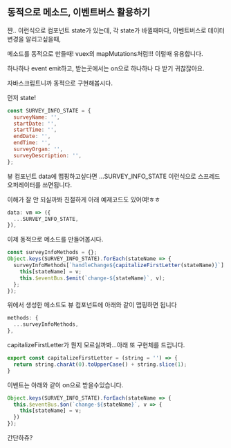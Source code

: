 ## 동적으로 메소드, 이벤트버스 활용하기

쨘.. 이런식으로 컴포넌트 state가 있는데, 각 state가 바뀔때마다, 이벤트버스로 데이터변경을 알리고싶을때,

메소드를 동적으로 만들때! vuex의 mapMutations처럼!!! 이럴때 유용합니다.

하나하나 event emit하고, 받는곳에서는 on으로 하나하나 다 받기 귀찮잖아요.

자바스크립트니까 동적으로 구현해봅시다.

먼저 state!

```js
const SURVEY_INFO_STATE = {
  surveyName: '',
  startDate: '',
  startTime: '',
  endDate: '',
  endTime: '',
  surveyOrgan: '',
  surveyDescription: '',
};
```

뷰 컴포넌트 data에 맵핑하고싶다면 ...SURVEY_INFO_STATE 이런식으로 스프레드 오퍼레이터를 쓰면됩니다.

이해가 잘 안 되실까봐 친절하게 아래 예제코드도 있어여!ㅎㅎ

```js
data: vm => ({
  ...SURVEY_INFO_STATE,
}),
```

이제 동적으로 메소드를 만들어봅시다.

```js
const surveyInfoMethods = {};
Object.keys(SURVEY_INFO_STATE).forEach(stateName => {
  surveyInfoMethods[`handleChange${capitalizeFirstLetter(stateName)}`] = function (v) {
    this[stateName] = v;
    this.$eventBus.$emit(`change-${stateName}`, v);
  };
});
```

위에서 생성한 메소드도 뷰 컴포넌트에 아래와 같이 맵핑하면 됩니다

```js
methods: {
  ...surveyInfoMethods,
},
```

capitalizeFirstLetter가 뭔지 모르실까봐...아래 또 구현체를 드립니다.

```js
export const capitalizeFirstLetter = (string = '') => {
  return string.charAt(0).toUpperCase() + string.slice(1);
}
```

이벤트는 아래와 같이 on으로 받을수있습니다.

```js
Object.keys(SURVEY_INFO_STATE).forEach(stateName => {
  this.$eventBus.$on(`change-${stateName}`, v => {
    this[stateName] = v;
  })
});
```

간단하쥬?